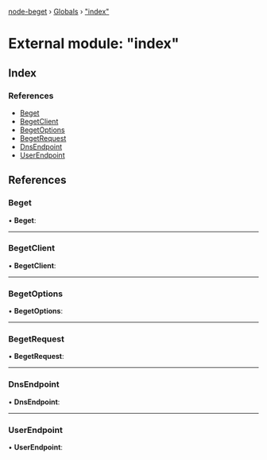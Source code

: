 [node-beget](../README.md) › [Globals](../globals.md) › ["index"](_index_.md)

# External module: "index"

## Index

### References

* [Beget](_index_.md#beget)
* [BegetClient](_index_.md#begetclient)
* [BegetOptions](_index_.md#begetoptions)
* [BegetRequest](_index_.md#begetrequest)
* [DnsEndpoint](_index_.md#dnsendpoint)
* [UserEndpoint](_index_.md#userendpoint)

## References

###  Beget

• **Beget**:

___

###  BegetClient

• **BegetClient**:

___

###  BegetOptions

• **BegetOptions**:

___

###  BegetRequest

• **BegetRequest**:

___

###  DnsEndpoint

• **DnsEndpoint**:

___

###  UserEndpoint

• **UserEndpoint**:
